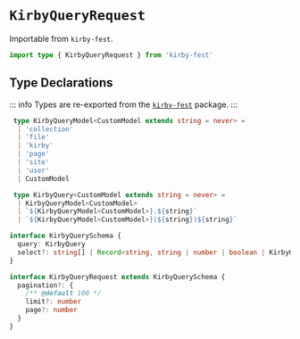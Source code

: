 # `KirbyQueryRequest`

Importable from `kirby-fest`.

```ts
import type { KirbyQueryRequest } from 'kirby-fest'
```

## Type Declarations

::: info
Types are re-exported from the [`kirby-fest`](https://github.com/johannschopplich/kirby-fest) package.
:::

```ts
 type KirbyQueryModel<CustomModel extends string = never> =
  | 'collection'
  | 'file'
  | 'kirby'
  | 'page'
  | 'site'
  | 'user'
  | CustomModel

 type KirbyQuery<CustomModel extends string = never> =
  | KirbyQueryModel<CustomModel>
  | `${KirbyQueryModel<CustomModel>}.${string}`
  | `${KirbyQueryModel<CustomModel>}(${string})${string}`

interface KirbyQuerySchema {
  query: KirbyQuery
  select?: string[] | Record<string, string | number | boolean | KirbyQuerySchema>
}

interface KirbyQueryRequest extends KirbyQuerySchema {
  pagination?: {
    /** @default 100 */
    limit?: number
    page?: number
  }
}
```
